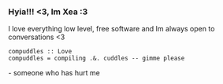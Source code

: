 ### Hyia!!! <3, Im Xea :3

I love everything low level, free software and Im always open to conversations <3
~~~
compuddles :: Love
compuddles = compiling .&. cuddles -- gimme please
~~~
\- someone who has hurt me
